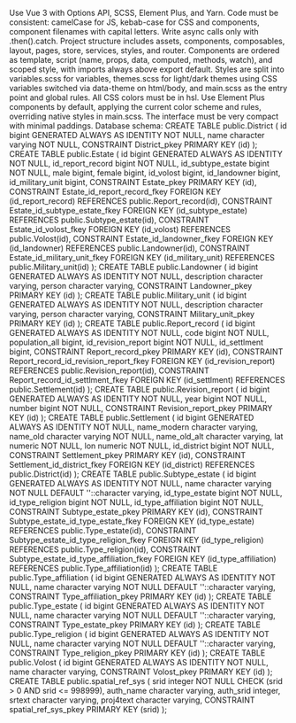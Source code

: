 Use Vue 3 with Options API, SCSS, Element Plus, and Yarn. Code must be consistent: camelCase for JS, kebab-case for CSS and components, component filenames with capital letters. Write async calls only with .then().catch. Project structure includes assets, components, composables, layout, pages, store, services, styles, and router. Components are ordered as template, script (name, props, data, computed, methods, watch), and scoped style, with imports always above export default. Styles are split into variables.scss for variables, themes.scss for light/dark themes using CSS variables switched via data-theme on html/body, and main.scss as the entry point and global rules. All CSS colors must be in hsl. Use Element Plus components by default, applying the current color scheme and rules, overriding native styles in main.scss. The interface must be very compact with minimal paddings.
Database schema:
CREATE TABLE public.District (
id bigint GENERATED ALWAYS AS IDENTITY NOT NULL,
name character varying NOT NULL,
CONSTRAINT District_pkey PRIMARY KEY (id)
);
CREATE TABLE public.Estate (
id bigint GENERATED ALWAYS AS IDENTITY NOT NULL,
id_report_record bigint NOT NULL,
id_subtype_estate bigint NOT NULL,
male bigint,
female bigint,
id_volost bigint,
id_landowner bigint,
id_military_unit bigint,
CONSTRAINT Estate_pkey PRIMARY KEY (id),
CONSTRAINT Estate_id_report_record_fkey FOREIGN KEY (id_report_record) REFERENCES public.Report_record(id),
CONSTRAINT Estate_id_subtype_estate_fkey FOREIGN KEY (id_subtype_estate) REFERENCES public.Subtype_estate(id),
CONSTRAINT Estate_id_volost_fkey FOREIGN KEY (id_volost) REFERENCES public.Volost(id),
CONSTRAINT Estate_id_landowner_fkey FOREIGN KEY (id_landowner) REFERENCES public.Landowner(id),
CONSTRAINT Estate_id_military_unit_fkey FOREIGN KEY (id_military_unit) REFERENCES public.Military_unit(id)
);
CREATE TABLE public.Landowner (
id bigint GENERATED ALWAYS AS IDENTITY NOT NULL,
description character varying,
person character varying,
CONSTRAINT Landowner_pkey PRIMARY KEY (id)
);
CREATE TABLE public.Military_unit (
id bigint GENERATED ALWAYS AS IDENTITY NOT NULL,
description character varying,
person character varying,
CONSTRAINT Military_unit_pkey PRIMARY KEY (id)
);
CREATE TABLE public.Report_record (
id bigint GENERATED ALWAYS AS IDENTITY NOT NULL,
code bigint NOT NULL,
population_all bigint,
id_revision_report bigint NOT NULL,
id_settlment bigint,
CONSTRAINT Report_record_pkey PRIMARY KEY (id),
CONSTRAINT Report_record_id_revision_report_fkey FOREIGN KEY (id_revision_report) REFERENCES public.Revision_report(id),
CONSTRAINT Report_record_id_settlment_fkey FOREIGN KEY (id_settlment) REFERENCES public.Settlement(id)
);
CREATE TABLE public.Revision_report (
id bigint GENERATED ALWAYS AS IDENTITY NOT NULL,
year bigint NOT NULL,
number bigint NOT NULL,
CONSTRAINT Revision_report_pkey PRIMARY KEY (id)
);
CREATE TABLE public.Settlement (
id bigint GENERATED ALWAYS AS IDENTITY NOT NULL,
name_modern character varying,
name_old character varying NOT NULL,
name_old_alt character varying,
lat numeric NOT NULL,
lon numeric NOT NULL,
id_district bigint NOT NULL,
CONSTRAINT Settlement_pkey PRIMARY KEY (id),
CONSTRAINT Settlement_id_district_fkey FOREIGN KEY (id_district) REFERENCES public.District(id)
);
CREATE TABLE public.Subtype_estate (
id bigint GENERATED ALWAYS AS IDENTITY NOT NULL,
name character varying NOT NULL DEFAULT ''::character varying,
id_type_estate bigint NOT NULL,
id_type_religion bigint NOT NULL,
id_type_affiliation bigint NOT NULL,
CONSTRAINT Subtype_estate_pkey PRIMARY KEY (id),
CONSTRAINT Subtype_estate_id_type_estate_fkey FOREIGN KEY (id_type_estate) REFERENCES public.Type_estate(id),
CONSTRAINT Subtype_estate_id_type_religion_fkey FOREIGN KEY (id_type_religion) REFERENCES public.Type_religion(id),
CONSTRAINT Subtype_estate_id_type_affiliation_fkey FOREIGN KEY (id_type_affiliation) REFERENCES public.Type_affiliation(id)
);
CREATE TABLE public.Type_affiliation (
id bigint GENERATED ALWAYS AS IDENTITY NOT NULL,
name character varying NOT NULL DEFAULT ''::character varying,
CONSTRAINT Type_affiliation_pkey PRIMARY KEY (id)
);
CREATE TABLE public.Type_estate (
id bigint GENERATED ALWAYS AS IDENTITY NOT NULL,
name character varying NOT NULL DEFAULT ''::character varying,
CONSTRAINT Type_estate_pkey PRIMARY KEY (id)
);
CREATE TABLE public.Type_religion (
id bigint GENERATED ALWAYS AS IDENTITY NOT NULL,
name character varying NOT NULL DEFAULT ''::character varying,
CONSTRAINT Type_religion_pkey PRIMARY KEY (id)
);
CREATE TABLE public.Volost (
id bigint GENERATED ALWAYS AS IDENTITY NOT NULL,
name character varying,
CONSTRAINT Volost_pkey PRIMARY KEY (id)
);
CREATE TABLE public.spatial_ref_sys (
srid integer NOT NULL CHECK (srid > 0 AND srid <= 998999),
auth_name character varying,
auth_srid integer,
srtext character varying,
proj4text character varying,
CONSTRAINT spatial_ref_sys_pkey PRIMARY KEY (srid)
);